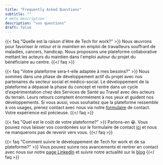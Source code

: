 ```yaml
---
title: "Frequently Asked Questions"
subtitle: ""
# meta description
description: "vos questions"
draft: false
---
```



{{< faq "Quelle est la raison d'être de Tech for work?" >}}
Nous œuvrons pour favoriser _le retour et le maintien_ en emploi de travailleurs souffrant de maladies, cancers, handicap. Nous proposons une plateforme collaborative mettant les acteurs du maintien dans l'emploi autour du projet du bénéficiaire au centre.
{{</ faq >}}

{{< faq "Votre plateforme sera-t-elle adaptée à mes besoins?" >}}
Nous sommes dans une phase de développement actif du projet avec nos partenaires du secteur social et médico-social. Le développement de la plateforme a dépassé la phase du concept et rentre dans un cycle d'expérimentation chez des Services de Santé au Travail avec des acteurs du terrain. Leurs retours comptent énormément à nos yeux et guident nos développements. Si vous aussi, vous souhaitez que la plateforme ressemble à vos usages, prenez contact avec nous via notre [formulaire](/contact) de contact. Votre expérience est précieuse.
{{</ faq >}}

{{< faq "Quel est le coût de votre plateforme?" >}}
Parlons-en &#128512;. Vous pouvez nous laisser vos coordonées sur le formulaire de contact [ici](/contact) et nous ne manquerons pas de revenir vers vous.
{{</ faq >}}

{{< faq "Comment suivre le développement de Tech for work et de sa plateforme?" >}}
Vous pouvez suivre nos avancements et rentrer en contact avec nous sur notre [page LinkedIn](https://www.linkedin.com/company/tech-for-work/) et suivre notre actualité sur le [blog](/blog)
{{</ faq >}}